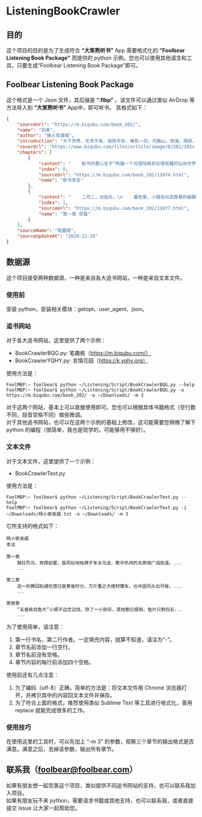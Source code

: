 # ListeningBookCrawler

## 目的
这个项目的目的是为了生成符合 **“大笨熊听书”**  App 需要格式化的 **“Foolbear Listening Book Package”** 而提供的 python 示例。您也可以使用其他语言和工具，只要生成“Foolbear Listening Book Package”即可。

## Foolbear Listening Book Package
这个格式是一个 Json 文件，其后缀是 **“.flbp”** 。该文件可以通过类似 AirDrop 等方法导入到 **“大笨熊听书”**  App中，即可听书。
其格式如下：  
```json
{
    "sourceUrl": "https://m.biqubu.com/book_202/", 
    "name": "剑来", 
    "author": "烽火戏诸侯", 
    "introduction": "大千世界，无奇不有。我陈平安，唯有一剑，可搬山，倒海，降妖，镇魔，敕神，摘星，断江，摧城，开天！", 
    "coverUrl": "https://www.biqubu.com/files/article/image/0/202/202s.jpg", 
    "chapters": [
        {
            "content": "    新书的重心在于“构建一个光怪陆离却合理有趣的仙侠世界”，...", 
            "index": 0, 
            "sourceUrl": "https://m.biqubu.com/book_202/11074.html", 
            "name": "新书感言"
        }, 
        {
            "content": "    二月二，龙抬头。\n    暮色里，小镇名叫泥瓶巷的僻静地方...", 
            "index": 1, 
            "sourceUrl": "https://m.biqubu.com/book_202/11077.html", 
            "name": "第一章 惊蛰"
        }
    ], 
    "sourceName": "笔趣阁", 
    "sourceUpdateAt": "2020-12-28"
}
```

## 数据源
这个项目接受两种数据源，一种是来自各大追书网站，一种是来自文本文件。

### 使用前
安装 python，安装相关模块：getopt、user_agent、json。

### 追书网站
对于各大追书网站，这里提供了两个示例：  
* BookCrawlerBQG.py:  笔趣阁（https://m.biqubu.com/）
* BookCrawlerYQHY.py: 言情花园（https://k.yqhy.org）

使用方法是：  
```shell
FoolMBP:~ foolbear$ python ~/Listening/Script/BookCrawlerBQG.py --help
FoolMBP:~ foolbear$ python ~/Listening/Script/BookCrawlerBQG.py -u https://m.biqubu.com/book_202/ -o ~/Downloads/ -m 3
```

对于这两个网站，基本上可以直接使用即可。您也可以根据具体书籍格式（空行数不同，段首空格不同）做些微调。  
对于其他追书网站，也可以在这两个示例的基础上修改，这可能需要您稍微了解下 python 的编程（很简单，我也是现学的，可能够用不够好）。

### 文本文件
对于文本文件，这里提供了一个示例：  
* BookCrawlerText.py

使用方法是：  
```shell
FoolMBP:~ foolbear$ python ~/Listening/Script/BookCrawlerText.py --help
FoolMBP:~ foolbear$ python ~/Listening/Script/BookCrawlerText.py -i ~/Downloads/杨小邪发威.txt -o ~/Downloads/ -m 3
```

它所支持的格式如下：  
```text
杨小邪发威
李凉

第一章
    鬃红烈马，奔蹄如雷，旋风似地弛骋于车水马龙，繁华热闹的太原城广阔街道。...
    ...

第二章
    这一折腾回到通吃馆已是黄昏时分，万斤重之大棺材镖车，也许因风头出尽後，...
    ...

第叁章
    “五香紫烧鱼片”小顺子边念边找，除了一小部份，其他都已报销，鱼片只剩四五...
    ...
```

为了使用简单，请注意：  
1. 第一行书名，第二行作者。一定填充内容，就算不知道，请注为“-”。
2. 章节名前添加一行空行。
3. 章节名前没有空格。
4. 章节内容的每行前添加四个空格。

使用前还有几点注意：  
1. 为了编码（utf-8）正确，简单的方法是：将文本文件用 Chrome 浏览器打开，并拷贝其中的内容回文本文件并保存。
2. 为了符合上面的格式，推荐使用类似 Sublime Text 等工具进行格式化，善用 replace 就能完成很多的工作。

### 使用技巧
在使用这里的工具时，可以先加上 “-m 3” 的参数，观察三个章节的输出格式是否满意。满意之后，去掉该参数，输出所有章节。

## 联系我（foolbear@foolbear.com）
如果有朋友想一起完善这个项目，类似提供不同追书网站的支持，也可以联系我加入项目。  
如果有朋友玩不来 python，需要请求书籍或其他支持，也可以联系我，或者直接提交 Issue 让大家一起帮助您。
